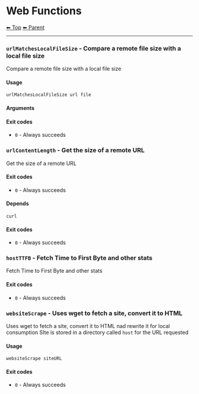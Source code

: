 
# Web Functions

<!-- TEMPLATE header 2 -->
[⬅ Top](index.md) [⬅ Parent ](../index.md)
<hr />


### `urlMatchesLocalFileSize` - Compare a remote file size with a local file size

Compare a remote file size with a local file size

#### Usage

    urlMatchesLocalFileSize url file
    

#### Arguments



#### Exit codes

- `0` - Always succeeds 

### `urlContentLength` - Get the size of a remote URL

Get the size of a remote URL

#### Exit codes

- `0` - Always succeeds

#### Depends

    curl
     

#### Exit codes

- `0` - Always succeeds 

### `hostTTFB` - Fetch Time to First Byte and other stats

Fetch Time to First Byte and other stats

#### Exit codes

- `0` - Always succeeds

### `websiteScrape` - Uses wget to fetch a site, convert it to HTML

Uses wget to fetch a site, convert it to HTML nad rewrite it for local consumption
SIte is stored in a directory called `host` for the URL requested

#### Usage

    websiteScrape siteURL
    

#### Exit codes

- `0` - Always succeeds
